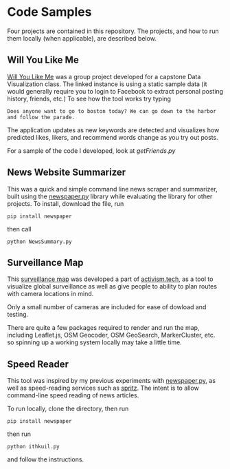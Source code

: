 # Code Samples

Four projects are contained in this repository.  The projects, and how to run them locally (when applicable), are described below.

## Will You Like Me

[Will You Like Me](http://williamsplace.synology.me/harriette/wylm/index.html) was a group project developed for a capstone Data Visualization class. The linked instance is using a static sample data (it would generally require you to login to Facebook to extract personal posting history, friends, etc.) To see how the tool works try typing
```
Does anyone want to go to boston today? We can go down to the harbor and follow the parade.
```
The application updates as new keywords are detected and visualizes how predicted likes, likers, and recommend words change as you try out posts.

For a sample of the code I developed, look at *getFriends.py*

## News Website Summarizer

This was a quick and simple command line news scraper and summarizer, built using the [newspaper.py](https://pypi.python.org/pypi/newspaper) library while evaluating the library for other projects.  To install, download the file, run
```
pip install newspaper
```
then call
```
python NewsSummary.py
```
## Surveillance Map

This [surveillance map](https://activism.tech/map.html) was developed a part of [activism.tech](https://activism.tech), as a tool to visualize global surveillance as well as give people to ability to plan routes with camera locations in mind.

Only a small number of cameras are included for ease of dowload and testing.

There are quite a few packages required to render and run the map, including Leaflet.js, OSM Geocoder, OSM GeoSearch, MarkerCluster, etc. so spinning up a working system locally may take a little time.

## Speed Reader

This tool was inspired by my previous experiments with [newspaper.py](https://pypi.python.org/pypi/newspaper), as well as speed-reading services such as [spritz](http://spritzinc.com/).  The intent is to allow command-line speed reading of news articles.

To run locally, clone the directory, then run
```
pip install newspaper
```
then run
```
python ithkuil.py
```
and follow the instructions.
```.
